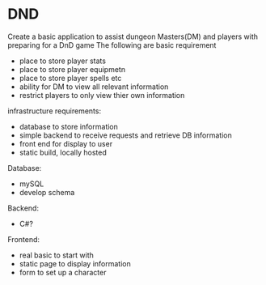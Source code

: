 # DND

Create a basic application to assist dungeon Masters(DM) and players with preparing for a DnD game
The following are basic requirement
 - place to store player stats
 - place to store player equipmetn
 - place to store player spells etc
 - ability for DM to view all relevant information
 - restrict players to only view thier own information


infrastructure requirements:
 - database to store information
 - simple backend to receive requests and retrieve DB information
 - front end for display to user
 - static build, locally hosted


 Database:
  - mySQL
  - develop schema

Backend:
  - C#?

Frontend:
  - real basic to start with
  - static page to display information
  - form to set up a character
